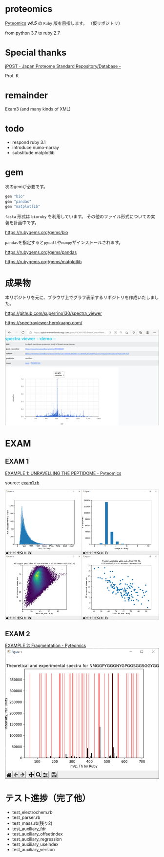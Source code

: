 # proteomics
[Pyteomics](https://pyteomics.readthedocs.io/en/latest/) ***v4.5*** の `Ruby` 版を目指します。
（仮リポジトリ）

from python 3.7 to ruby 2.7

# Special thanks
[jPOST - Japan Proteome Standard Repository/Database -](https://jpostdb.org/)

Prof. K
# remainder
Exam3 (and many kinds of XML)
# todo
+ respond ruby 3.1
+ introduce numo-narray
+ substitude matplotlib
# gem
次のgemが必要です。
```ruby
gem "bio"
gem "pandas"
gem "matplotlib"
```
`fasta` 形式は `bioruby` を利用しています。
その他のファイル形式についての実装を計画中です。

https://rubygems.org/gems/bio

`pandas`を指定すると`pycall`や`numpy`がインストールされます。

https://rubygems.org/gems/pandas

https://rubygems.org/gems/matplotlib

# 成果物
本リポジトリを元に、ブラウザ上でグラフ表示するリポジトリを作成いたしました。

https://github.com/superrino130/spectra_viewer

https://spectraviewer.herokuapp.com/

![グラフ表示画面](./spectraviewer.png)
# EXAM
## EXAM 1
[EXAMPLE 1: UNRAVELLING THE PEPTIDOME - Pyteomics](https://pyteomics.readthedocs.io/en/latest/examples/example_fasta.html)

source: [exam1.rb](./exam1.rb)

![example1実行結果](./example1.png)
## EXAM 2
[EXAMPLE 2: Fragmentation - Pyteomics](https://pyteomics.readthedocs.io/en/latest/examples/example_msms.html)
![example2実行結果](./example2.png)


# テスト進捗（完了他）
+ test_electrochem.rb
+ test_parser.rb
+ test_mass.rb(残り2)
+ test_auxiliary_fdr
+ test_auxiliary_offsetindex
+ test_auxiliary_regression
+ test_auxiliary_useindex
+ test_auxiliary_version
